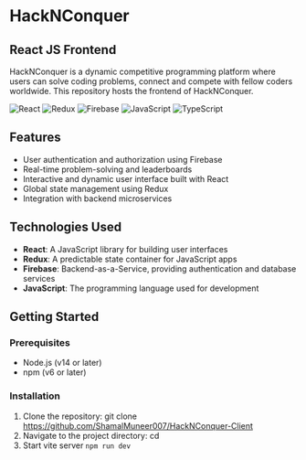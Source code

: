 # HackNConquer
## React JS Frontend

HackNConquer is a dynamic competitive programming platform where users can solve coding problems, connect and compete with fellow coders worldwide. This repository hosts the frontend of HackNConquer.

![React](https://img.shields.io/badge/React-20232A?style=for-the-badge&logo=react&logoColor=61DAFB)
![Redux](https://img.shields.io/badge/Redux-764ABC?style=for-the-badge&logo=redux&logoColor=white)
![Firebase](https://img.shields.io/badge/Firebase-FFCA28?style=for-the-badge&logo=firebase&logoColor=white)
![JavaScript](https://img.shields.io/badge/JavaScript-F7DF1E?style=for-the-badge&logo=javascript&logoColor=white)
![TypeScript](https://img.shields.io/badge/TypeScript-007ACC?style=for-the-badge&logo=typescript&logoColor=white)

## Features

- User authentication and authorization using Firebase
- Real-time problem-solving and leaderboards
- Interactive and dynamic user interface built with React
- Global state management using Redux
- Integration with backend microservices

## Technologies Used

- **React**: A JavaScript library for building user interfaces
- **Redux**: A predictable state container for JavaScript apps
- **Firebase**: Backend-as-a-Service, providing authentication and database services
- **JavaScript**: The programming language used for development

## Getting Started

### Prerequisites

- Node.js (v14 or later)
- npm (v6 or later)
### Installation
1. Clone the repository: git clone https://github.com/ShamalMuneer007/HackNConquer-Client
2. Navigate to the project directory: cd <project-directory>
3. Start vite server `npm run dev`
